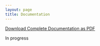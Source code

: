 ```yaml
---
layout: page
title: Documentation
---
```


[Download Complete Documentation as PDF](https://github.com/networks-lab/isilib-documentation/raw/master/isilib.pdf)

In progress
